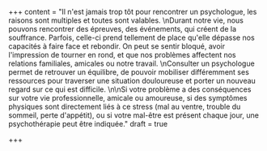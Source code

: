 +++
content = "Il n'est jamais trop tôt pour rencontrer un psychologue, les raisons sont multiples et toutes sont valables. \nDurant notre vie, nous pouvons rencontrer des épreuves, des événements, qui créent de la souffrance. Parfois, celle-ci prend tellement de place qu'elle dépasse nos capacités à faire face et rebondir. On peut se sentir bloqué, avoir l'impression de tourner en rond, et que nos problèmes affectent nos relations familiales, amicales ou notre travail. \nConsulter un psychologue permet de retrouver un équilibre, de pouvoir mobiliser différemment ses ressources pour traverser une situation douloureuse et porter un nouveau regard sur ce qui est difficile. \n\nSi votre problème a des conséquences sur votre vie professionnelle, amicale ou amoureuse, si des symptômes physiques sont directement liés à ce stress (mal au ventre, trouble du sommeil, perte d'appétit), ou si votre mal-être est présent chaque jour, une psychothérapie peut être indiquée."
draft = true

+++
